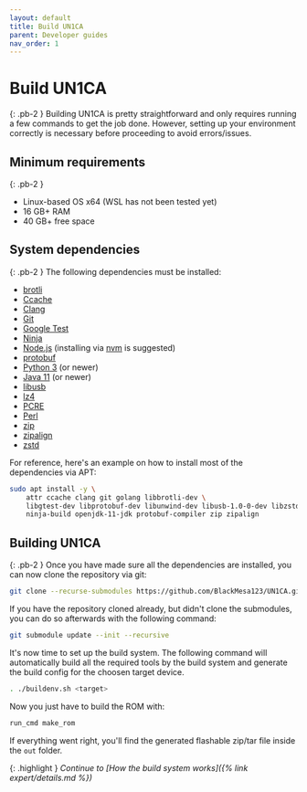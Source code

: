 ```yaml
---
layout: default
title: Build UN1CA
parent: Developer guides
nav_order: 1
---
```


# Build UN1CA
{: .pb-2 }
Building UN1CA is pretty straightforward and only requires running a few commands to get the job done. However, setting up your environment correctly is necessary before proceeding to avoid errors/issues.

## Minimum requirements
{: .pb-2 }
- Linux-based OS x64 (WSL has not been tested yet)
- 16 GB+ RAM
- 40 GB+ free space

## System dependencies
{: .pb-2 }
The following dependencies must be installed:
- [brotli](https://github.com/google/brotli)
- [Ccache](https://ccache.dev/)
- [Clang](https://clang.llvm.org/)
- [Git](https://git-scm.com/)
- [Google Test](https://github.com/google/googletest)
- [Ninja](https://ninja-build.org/)
- [Node.js](https://nodejs.org/) (installing via [nvm](https://github.com/nvm-sh/nvm) is suggested)
- [protobuf](https://github.com/protocolbuffers/protobuf)
- [Python 3](https://www.python.org/) (or newer)
- [Java 11](https://www.java.com/) (or newer)
- [libusb](https://libusb.info/)
- [lz4](https://github.com/lz4/lz4)
- [PCRE](https://pcre.sourceforge.net/)
- [Perl](https://www.perl.org/)
- [zip](https://www.unix.com/man-page/v7/1/zip/)
- [zipalign](https://developer.android.com/tools/zipalign)
- [zstd](https://facebook.github.io/zstd/)

For reference, here's an example on how to install most of the dependencies via APT:
```bash
sudo apt install -y \
    attr ccache clang git golang libbrotli-dev \
    libgtest-dev libprotobuf-dev libunwind-dev libusb-1.0-0-dev libzstd-dev lld \
    ninja-build openjdk-11-jdk protobuf-compiler zip zipalign
```

## Building UN1CA
{: .pb-2 }
Once you have made sure all the dependencies are installed, you can now clone the repository via git:
```bash
git clone --recurse-submodules https://github.com/BlackMesa123/UN1CA.git && cd UN1CA
```

If you have the repository cloned already, but didn't clone the submodules, you can do so afterwards with the following command:
```bash
git submodule update --init --recursive
```

It's now time to set up the build system. The following command will automatically build all the required tools by the build system and generate the build config for the choosen target device.
```bash
. ./buildenv.sh <target>
```

Now you just have to build the ROM with:
```bash
run_cmd make_rom
```

If everything went right, you'll find the generated flashable zip/tar file inside the `out` folder.

{: .highlight }
*Continue to [How the build system works]({% link expert/details.md %})*
